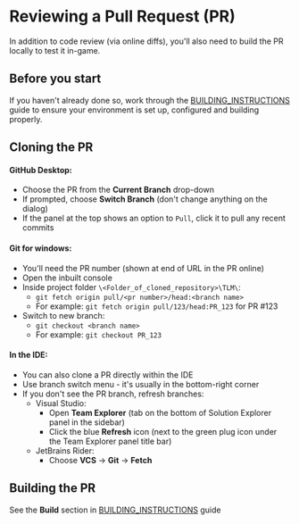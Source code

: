 # Reviewing a Pull Request (PR)

In addition to code review (via online diffs), you'll also need to build the PR locally to test it in-game.

## Before you start

If you haven't already done so, work through the [BUILDING_INSTRUCTIONS](./BUILDING_INSTRUCTIONS.md) guide to ensure your environment is set up, configured and building properly.

## Cloning the PR

#### GitHub Desktop:

* Choose the PR from the **Current Branch** drop-down
* If prompted, choose **Switch Branch** (don't change anything on the dialog)
* If the panel at the top shows an option to `Pull`, click it to pull any recent commits

#### Git for windows:

* You'll need the PR number (shown at end of URL in the PR online)
* Open the inbuilt console
* Inside project folder `\<Folder_of_cloned_repository>\TLM\`:
    * `git fetch origin pull/<pr number>/head:<branch name>`
    * For example: `git fetch origin pull/123/head:PR_123` for PR #123
* Switch to new branch:
    * `git checkout <branch name>`
    * For example: `git checkout PR_123`

#### In the IDE:

* You can also clone a PR directly within the IDE
* Use branch switch menu - it's usually in the bottom-right corner
* If you don't see the PR branch, refresh branches:
    * Visual Studio:
        * Open **Team Explorer** (tab on the bottom of Solution Explorer panel in the sidebar)
        * Click the blue **Refresh** icon (next to the green plug icon under the Team Explorer panel title bar)
    * JetBrains Rider:
        * Choose **VCS** -> **Git** -> **Fetch**

## Building the PR

See the **Build** section in [BUILDING_INSTRUCTIONS](./BUILDING_INSTRUCTIONS.md) guide